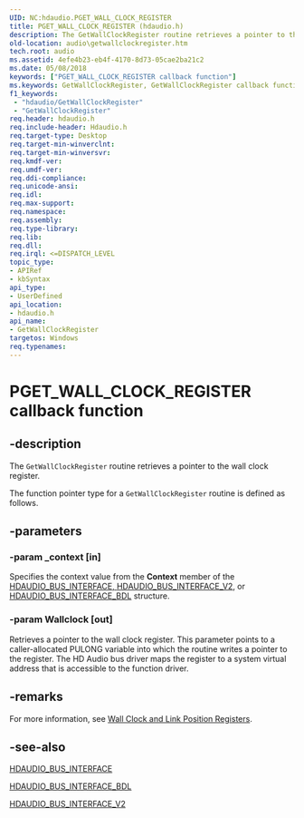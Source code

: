 ```yaml
---
UID: NC:hdaudio.PGET_WALL_CLOCK_REGISTER
title: PGET_WALL_CLOCK_REGISTER (hdaudio.h)
description: The GetWallClockRegister routine retrieves a pointer to the wall clock register.The function pointer type for a GetWallClockRegister routine is defined as follows.
old-location: audio\getwallclockregister.htm
tech.root: audio
ms.assetid: 4efe4b23-eb4f-4170-8d73-05cae2ba21c2
ms.date: 05/08/2018
keywords: ["PGET_WALL_CLOCK_REGISTER callback function"]
ms.keywords: GetWallClockRegister, GetWallClockRegister callback function [Audio Devices], PGET_WALL_CLOCK_REGISTER, PGET_WALL_CLOCK_REGISTER callback, aud-prop2_1600e03f-4be0-4a61-9596-7970ace3df2f.xml, audio.getwallclockregister, hdaudio/GetWallClockRegister
f1_keywords:
 - "hdaudio/GetWallClockRegister"
 - "GetWallClockRegister"
req.header: hdaudio.h
req.include-header: Hdaudio.h
req.target-type: Desktop
req.target-min-winverclnt: 
req.target-min-winversvr: 
req.kmdf-ver: 
req.umdf-ver: 
req.ddi-compliance: 
req.unicode-ansi: 
req.idl: 
req.max-support: 
req.namespace: 
req.assembly: 
req.type-library: 
req.lib: 
req.dll: 
req.irql: <=DISPATCH_LEVEL
topic_type:
- APIRef
- kbSyntax
api_type:
- UserDefined
api_location:
- hdaudio.h
api_name:
- GetWallClockRegister
targetos: Windows
req.typenames: 
---
```


# PGET_WALL_CLOCK_REGISTER callback function


## -description


The <code>GetWallClockRegister</code> routine retrieves a pointer to the wall clock register.

The function pointer type for a <code>GetWallClockRegister</code> routine is defined as follows.


## -parameters




### -param _context [in]

Specifies the context value from the <b>Context</b> member of the <a href="https://docs.microsoft.com/windows-hardware/drivers/ddi/hdaudio/ns-hdaudio-_hdaudio_bus_interface">HDAUDIO_BUS_INTERFACE</a><u>, </u><a href="https://docs.microsoft.com/windows-hardware/drivers/ddi/hdaudio/ns-hdaudio-_hdaudio_bus_interface_v2">HDAUDIO_BUS_INTERFACE_V2</a>, or <a href="https://docs.microsoft.com/windows-hardware/drivers/ddi/hdaudio/ns-hdaudio-_hdaudio_bus_interface_bdl">HDAUDIO_BUS_INTERFACE_BDL</a> structure.


### -param Wallclock [out]

Retrieves a pointer to the wall clock register. This parameter points to a caller-allocated PULONG variable into which the routine writes a pointer to the register. The HD Audio bus driver maps the register to a system virtual address that is accessible to the function driver.


## -remarks



For more information, see <a href="https://docs.microsoft.com/windows-hardware/drivers/audio/wall-clock-and-link-position-registers">Wall Clock and Link Position Registers</a>.




## -see-also




<a href="https://docs.microsoft.com/windows-hardware/drivers/ddi/hdaudio/ns-hdaudio-_hdaudio_bus_interface">HDAUDIO_BUS_INTERFACE</a>



<a href="https://docs.microsoft.com/windows-hardware/drivers/ddi/hdaudio/ns-hdaudio-_hdaudio_bus_interface_bdl">HDAUDIO_BUS_INTERFACE_BDL</a>



<a href="https://docs.microsoft.com/windows-hardware/drivers/ddi/hdaudio/ns-hdaudio-_hdaudio_bus_interface_v2">HDAUDIO_BUS_INTERFACE_V2</a>
 

 

